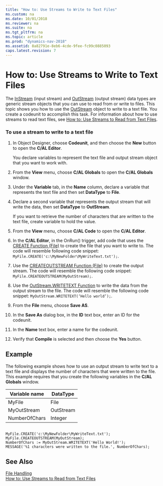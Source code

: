 ```yaml
---
title: "How to: Use Streams to Write to Text Files"
ms.custom: na
ms.date: 10/01/2018
ms.reviewer: na
ms.suite: na
ms.tgt_pltfrm: na
ms.topic: article
ms.prod: "dynamics-nav-2018"
ms.assetid: 8a82791e-8eb6-4cde-9fee-fc99c0885093
caps.latest.revision: 7
---
```

# How to: Use Streams to Write to Text Files
The [InStream](InStream.md) \(input stream\) and [OutStream](OutStream.md) \(output stream\) data types are generic stream objects that you can use to read from or write to files. This topic shows you how to use the [OutStream](OutStream.md) object to write to a text file. You create a codeunit to accomplish this task. For information about how to use streams to read text files, see [How to: Use Streams to Read from Text Files](How-to--Use-Streams-to-Read-from-Text-Files.md).  
  
### To use a stream to write to a text file  
  
1.  In Object Designer, choose **Codeunit**, and then choose the **New** button to open the **C/AL Editor**.  
  
     You declare variables to represent the text file and output stream object that you want to work with.  
  
2.  From the **View** menu, choose **C/AL Globals** to open the **C/AL Globals** window.  
  
3.  Under the **Variable** tab, in the **Name** column, declare a variable that represents the text file and then set **DataType** to **File**.  
  
4.  Declare a second variable that represents the output stream that will write the data, then set **DataType** to **OutStream**.  
  
     If you want to retrieve the number of characters that are written to the text file, create variable to hold the value.  
  
5.  From the **View** menu, choose **C/AL Code** to open the **C/AL Editor**.  
  
6.  In the **C/AL Editor**, in the OnRun\(\) trigger, add code that uses the [CREATE Function \(File\)](CREATE-Function--File-.md) to create the file that you want to write to. The code will resemble following code snippet: `MyFile.CREATE('c:\MyNewFolder\MyWriteText.txt');`.  
  
7.  Use the [CREATEOUTSTREAM Function \(File\)](CREATEOUTSTREAM-Function--File-.md) to create the output stream. The code will resemble the following code snippet: `MyFile.CREATEOUTSTREAM(MyOutStream);`.  
  
8.  Use the [OutStream.WRITETEXT Function](OutStream-WRITETEXT-Function.md) to write the data from the output stream to the file. The code will resemble the following code snippet: `MyOutStream.WRITETEXT(‘Hello world’);`.  
  
9. From the **File** menu, choose **Save AS**.  
  
10. In the **Save As** dialog box, in the **ID** text box, enter an ID for the codeunit.  
  
11. In the **Name** text box, enter a name for the codeunit.  
  
12. Verify that **Compile** is selected and then choose the **Yes** button.  
  
## Example  
 The following example shows how to use an output stream to write text to a text file and displays the number of characters that were written to the file. This example requires that you create the following variables in the **C/AL Globals** window.  
  
|Variable name|DataType|  
|-------------------|--------------|  
|MyFile|File|  
|MyOutStream|OutStream|  
|NumberOfChars|Integer|  
  
```  
  
MyFile.CREATE('c:\MyNewFolder\MyWriteText.txt');  
MyFile.CREATEOUTSTREAM(MyOutStream);  
NumberOfChars := MyOutStream.WRITETEXT('Hello World!');  
MESSAGE('%1 characters were written to the file.', NumberOfChars);  
```  
  
## See Also  
 [File Handling](File-Handling.md)   
 [How to: Use Streams to Read from Text Files](How-to--Use-Streams-to-Read-from-Text-Files.md)
